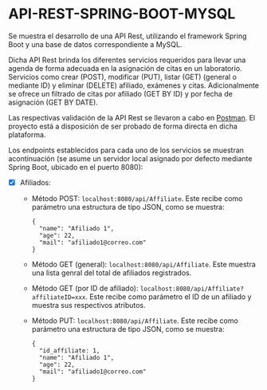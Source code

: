 # API-REST-SPRING-BOOT-MYSQL

Se muestra el desarrollo de una  API Rest, utilizando el framework Spring Boot y una base de datos correspondiente a MySQL.

Dicha API Rest brinda los diferentes servicios requeridos para llevar una agenda de forma adecuada en la asignación de citas en un laboratorio. Servicios como crear (POST), modificar (PUT), listar (GET) (general o mediante ID) y eliminar (DELETE) afiliado, exámenes y citas. Adicionalmente se ofrece un filtrado de citas por afiliado (GET BY ID) y por fecha de asignación (GET BY DATE). 

Las respectivas validación de la API Rest se llevaron a cabo en [Postman](https://www.postman.com/). El proyecto está a disposición de ser probado de forma directa en dicha plataforma.

Los endpoints establecidos para cada uno de los servicios se muestran acontinuación (se asume un servidor local asignado por defecto mediante Spring Boot, ubicado en el puerto 8080):

- [x] Afiliados:

  - Método POST: `localhost:8080/api/Affiliate`. Este recibe como parámetro una estructura de tipo JSON, como se muestra:
    
    ```
    {
      "name": "Afiliado 1",
      "age": 22,
      "mail": "afiliado1@correo.com"
    }
    ```
    
  - Método GET (general): `localhost:8080/api/Affiliate`. Este muestra una lista genral del total de afiliados registrados.
  
  - Método GET (por ID de afiliado): `localhost:8080/api/Affiliate?affiliateID=xxx`. Este recibe como parámetro el ID de un afiliado y muestra sus respectivos atributos.
  
  - Método PUT: `localhost:8080/api/Affiliate`. Este recibe como parámetro una estructura de tipo JSON, como se muestra:
    
    ```
    {
      "id_affiliate: 1,
      "name": "Afiliado 1",
      "age": 22,
      "mail": "afiliado1@correo.com"
    }
    ```
 
